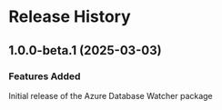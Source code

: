# Release History
    
## 1.0.0-beta.1 (2025-03-03)

### Features Added

Initial release of the Azure Database Watcher package
